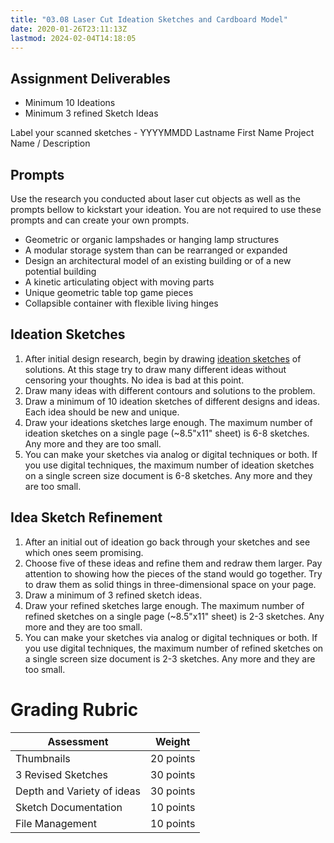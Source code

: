 ```yaml
---
title: "03.08 Laser Cut Ideation Sketches and Cardboard Model"
date: 2020-01-26T23:11:13Z
lastmod: 2024-02-04T14:18:05
---
```


## Assignment Deliverables

- Minimum 10 Ideations
- Minimum 3 refined Sketch Ideas

Label your scanned sketches - YYYYMMDD Lastname First Name Project Name / Description

## Prompts

Use the research you conducted about laser cut objects as well as the prompts bellow to kickstart your ideation. You are not required to use these prompts and can create your own prompts.

- Geometric or organic lampshades or hanging lamp structures
- A modular storage system than can be rearranged or expanded
- Design an architectural model of an existing building or of a new potential building
- A kinetic articulating object with moving parts
- Unique geometric table top game pieces
- Collapsible container with flexible living hinges

## Ideation Sketches

1. After initial design research, begin by drawing [ideation sketches](../../../../drawing/ideation-sketches.md) of solutions. At this stage try to draw many different ideas without censoring your thoughts. No idea is bad at this point.
2. Draw many ideas with different contours and solutions to the problem.
3. Draw a minimum of 10 ideation sketches of different designs and ideas. Each idea should be new and unique.
4. Draw your ideations sketches large enough. The maximum number of ideation sketches on a single page (~8.5"x11" sheet) is 6-8 sketches. Any more and they are too small.
5. You can make your sketches via analog or digital techniques or both. If you use digital techniques, the maximum number of ideation sketches on a single screen size document is 6-8 sketches. Any more and they are too small.

## Idea Sketch Refinement

1. After an initial out of ideation go back through your sketches and see which ones seem promising.
2. Choose five of these ideas and refine them and redraw them larger. Pay attention to showing how the pieces of the stand would go together. Try to draw them as solid things in three-dimensional space on your page.
3. Draw a minimum of 3 refined sketch ideas.
4. Draw your refined sketches large enough. The maximum number of refined sketches on a single page (~8.5"x11" sheet) is 2-3 sketches. Any more and they are too small.
5. You can make your sketches via analog or digital techniques or both. If you use digital techniques, the maximum number of refined sketches on a single screen size document is 2-3 sketches. Any more and they are too small.

# Grading Rubric

<div class="responsive-table-markdown">

| Assessment                 | Weight    |
| -------------------------- | --------- |
| Thumbnails                 | 20 points |
| 3 Revised Sketches         | 30 points |
| Depth and Variety of ideas | 30 points |
| Sketch Documentation       | 10 points |
| File Management            | 10 points |

</div>
